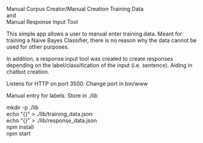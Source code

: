 Manual Corpus Creator/Manual Creation Training Data  
and  
Manual Response Input Tool

This simple app allows a user to manual enter training data.  Meant for training a Naive Bayes Classifier, there is no reason why the data cannot be used for other purposes.

In addition, a response input tool was created to create responses depending on the label/classification of the input (i.e. sentence).  Aiding in chatbot creation.

Listens for HTTP on port 3500.  Change port in bin/www

Manual entry for labels.  Store in ./lib

mkdir -p ./lib  
echo "{}" > ./lib/training_data.json  
echo "{}" > ./lib/response_data.json  
npm install  
npm start  
